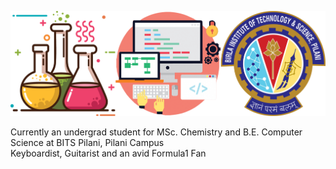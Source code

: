 <p align="center">
  <img src="Banner.jpg" width="900">
</p>

Currently an undergrad student for MSc. Chemistry and B.E. Computer Science at BITS Pilani, Pilani Campus
<br />Keyboardist, Guitarist and an avid Formula1 Fan
